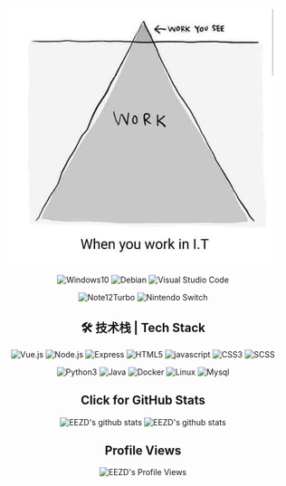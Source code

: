 <p align="center">
  <img alt="main" src="https://raw.githubusercontent.com/eezd/eezd/master/workyousee.jpg" />
</p>

<p align="center">
  <img alt="Windows10" src="https://img.shields.io/badge/Windows-10-2376bc?style=flat-square&logo=windows&logoColor=ffffff" />
  <img alt="Debian" src="https://img.shields.io/badge/Debian-11-E95420?style=flat-square&logo=debian&logoColor=ffffff" />
  <img alt="Visual Studio Code" src="https://img.shields.io/badge/IDE-Visual%20Studio%20Code-007ACC?style=flat-square&logo=Visual-Studio-Code&logoColor=ffffff" />
</p>

<p align="center">
  <img alt="Note12Turbo" src="https://img.shields.io/badge/Xiaomi%208-FA6709?style=flat-square&logo=Xiaomi&logoColor=ffffff" />
  <img alt="Nintendo Switch" src="https://img.shields.io/badge/Nintendo%20Switch-E95420?style=flat-square&logo=Nintendo-Switch&logoColor=ffffff" />
</p>

<h2 align="center">
  🛠 技术栈 | Tech Stack
</h2>

<p align="center">
  <img alt="Vue.js" src="https://img.shields.io/badge/-Vue.js-42b883?style=flat-square&logo=Vue.js&logoColor=ffffff" />
  <img alt="Node.js" src="https://img.shields.io/badge/-Node.js-43853d?style=flat-square&logo=node.js&logoColor=ffffff" />
  <img alt="Express" src="https://img.shields.io/badge/-Express-eeeeee?style=flat&logo=Express&logoColor=000000" />
  <img alt="HTML5" src="https://img.shields.io/badge/-HTML5-E34F26?style=flat-square&logo=html5&logoColor=white" />
  <img alt="javascript" src="https://img.shields.io/badge/-JavaScript-f7e018?style=flat-square&logo=javascript&logoColor=white" />
  <img alt="CSS3" src="https://img.shields.io/badge/-CSS3-1572B6?style=flat-square&logo=css3&logoColor=white" />
  <img alt="SCSS" src="https://img.shields.io/badge/-Sass-cc6699?style=flat-square&logo=sass&logoColor=white" />
</p>

<p align="center">
  <img alt="Python3" src="https://img.shields.io/badge/-Python3-3776AB?style=flat-square&logo=python&logoColor=ffffff" />
  <img alt="Java" src="https://img.shields.io/badge/-Java-333333?style=flat&logo=JAVA&logoColor=007396" />
  <img alt="Docker" src="https://img.shields.io/badge/-Docker-46a2f1?style=flat-square&logo=docker&logoColor=white" />
  <img alt="Linux" src="https://img.shields.io/badge/-Linux-333333?style=flat&logo=Linux&logoColor=FCC624" />
  <img alt="Mysql" src="https://img.shields.io/badge/-Mysql-3E6E93?style=flat&logo=Mysql&logoColor=ffffff" />
</p>

<h2 align="center">Click for GitHub Stats</h2>
<p align="center">
  <img alt="EEZD's github stats" src="https://github-readme-stats.vercel.app/api?username=eezd&show_icons=true&theme=radical&include_all_commits=true" />
  <img alt="EEZD's github stats" src="https://github-readme-stats.vercel.app/api/top-langs/?username=eezd&theme=radical&layout=compact" />
</p>

<h2 align="center">
Profile Views
</h2>

<p align="center">
<img alt="EEZD's Profile Views" src="https://count.getloli.com/get/@eezd.github.readme" />
</p>

